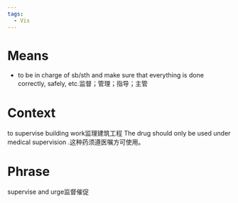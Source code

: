 ```yaml
---
tags:
  - Vis
---
```

# Means
- to be in charge of sb/sth and make sure that everything is done correctly, safely, etc.监督；管理；指导；主管
# Context
to supervise building work监理建筑工程
The drug should only be used under medical supervision .这种药须遵医嘱方可使用。
# Phrase
supervise and urge监督催促